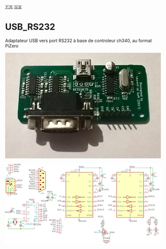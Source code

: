 [:fr:](LISEZMOI.md) [:uk:](README.md)

# USB_RS232

Adaptateur USB vers port RS232 à base de controleur ch340, au format PiZero

![](IMG/USB_RS232.jpg)

![](IMG/SCH.png)
